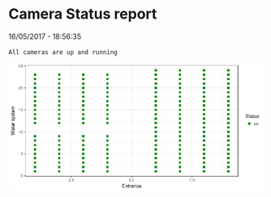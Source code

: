 Camera Status report
================
16/05/2017 - 18:56:35

    All cameras are up and running

![](camreport_files/figure-markdown_github/unnamed-chunk-2-1.png)
